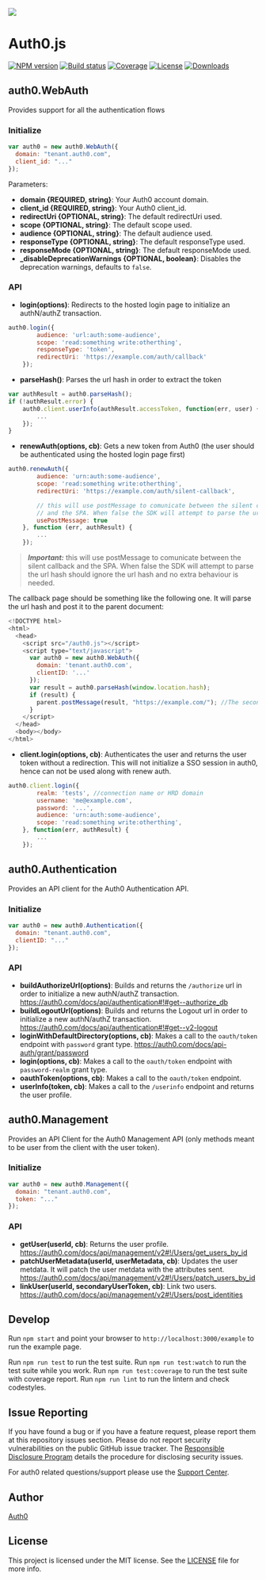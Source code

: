 ![](https://cdn.auth0.com/resources/oss-source-large-2x.png)

# Auth0.js
[![NPM version][npm-image]][npm-url]
[![Build status][travis-image]][travis-url]
[![Coverage][codecov-image]][codecov-url]
[![License][license-image]][license-url]
[![Downloads][downloads-image]][downloads-url]

## auth0.WebAuth

Provides support for all the authentication flows

### Initialize

```js
var auth0 = new auth0.WebAuth({
  domain: "tenant.auth0.com",
  client_id: "..."
});
```

Parameters:
- **domain {REQUIRED, string}**: Your Auth0 account domain.
- **client_id {REQUIRED, string}**: Your Auth0 client_id.
- **redirectUri {OPTIONAL, string}**: The default redirectUri used.
- **scope {OPTIONAL, string}**: The default scope used.
- **audience {OPTIONAL, string}**: The default audience used.
- **responseType {OPTIONAL, string}**: The default responseType used.
- **responseMode {OPTIONAL, string}**: The default responseMode used.
- **_disableDeprecationWarnings {OPTIONAL, boolean}**: Disables the deprecation warnings, defaults to `false`.

### API

- **login(options)**: Redirects to the hosted login page to initialize an authN/authZ transaction.

```js
auth0.login({
        audience: 'url:auth:some-audience',
        scope: 'read:something write:otherthing',
        responseType: 'token',
        redirectUri: 'https://example.com/auth/callback'
    });
```

- **parseHash()**: Parses the url hash in order to extract the token

```js
var authResult = auth0.parseHash();
if (!authResult.error) {
    auth0.client.userInfo(authResult.accessToken, function(err, user) {
        ...
    });
}
```

- **renewAuth(options, cb)**: Gets a new token from Auth0 (the user should be authenticated using the hosted login page first)

```js
auth0.renewAuth({
        audience: 'urn:auth:some-audience',
        scope: 'read:something write:otherthing',
        redirectUri: 'https://example.com/auth/silent-callback',

        // this will use postMessage to comunicate between the silent callback
        // and the SPA. When false the SDK will attempt to parse the url hash // should ignore the url hash and no extra behaviour is needed.
        usePostMessage: true
    }, function (err, authResult) {
        ...
    });
```

> ***Important:*** this will use postMessage to comunicate between the silent callback and the SPA. When false the SDK will attempt to parse the url hash should ignore the url hash and no extra behaviour is needed.

The callback page should be something like the following one. It will parse the url hash and post it to the parent document:

```js
<!DOCTYPE html>
<html>
  <head>
    <script src="/auth0.js"></script>
    <script type="text/javascript">
      var auth0 = new auth0.WebAuth({
        domain: 'tenant.auth0.com',
        clientID: '...'
      });
      var result = auth0.parseHash(window.location.hash);
      if (result) {
        parent.postMessage(result, "https://example.com/"); //The second parameter should be your domain
      }
    </script>
  </head>
  <body></body>
</html>
```

- **client.login(options, cb)**: Authenticates the user and returns the user token without a redirection. This will not initialize a SSO session in auth0, hence can not be used along with renew auth.

```js
auth0.client.login({
        realm: 'tests', //connection name or HRD domain
        username: 'me@example.com',
        password: '...',
        audience: 'urn:auth:some-audience',
        scope: 'read:something write:otherthing',
    }, function(err, authResult) {
        ...
    });
```

## auth0.Authentication

Provides an API client for the Auth0 Authentication API.

### Initialize

```js
var auth0 = new auth0.Authentication({
  domain: "tenant.auth0.com",
  clientID: "..."
});
```

### API

- **buildAuthorizeUrl(options)**: Builds and returns the `/authorize` url in order to initialize a new authN/authZ transaction. https://auth0.com/docs/api/authentication#!#get--authorize_db
- **buildLogoutUrl(options)**: Builds and returns the Logout url in order to initialize a new authN/authZ transaction. https://auth0.com/docs/api/authentication#!#get--v2-logout
- **loginWithDefaultDirectory(options, cb)**: Makes a call to the `oauth/token` endpoint with `password` grant type. https://auth0.com/docs/api-auth/grant/password
- **login(options, cb)**: Makes a call to the `oauth/token` endpoint with `password-realm` grant type.
- **oauthToken(options, cb)**: Makes a call to the `oauth/token` endpoint.
- **userInfo(token, cb)**: Makes a call to the `/userinfo` endpoint and returns the user profile.

## auth0.Management

Provides an API Client for the Auth0 Management API (only methods meant to be user from the client with the user token).

### Initialize

```js
var auth0 = new auth0.Management({
  domain: "tenant.auth0.com",
  token: "..."
});
```

### API

- **getUser(userId, cb)**: Returns the user profile. https://auth0.com/docs/api/management/v2#!/Users/get_users_by_id
- **patchUserMetadata(userId, userMetadata, cb)**: Updates the user metdata. It will patch the user metdata with the attributes sent. https://auth0.com/docs/api/management/v2#!/Users/patch_users_by_id
- **linkUser(userId, secondaryUserToken, cb)**: Link two users. https://auth0.com/docs/api/management/v2#!/Users/post_identities



## Develop

Run `npm start` and point your browser to `http://localhost:3000/example` to run the example page.

Run `npm run test` to run the test suite.
Run `npm run test:watch` to run the test suite while you work.
Run `npm run test:coverage` to run the test suite with coverage report.
Run `npm run lint` to run the lintern and check codestyles.

## Issue Reporting

If you have found a bug or if you have a feature request, please report them at this repository issues section. Please do not report security vulnerabilities on the public GitHub issue tracker. The [Responsible Disclosure Program](https://auth0.com/whitehat) details the procedure for disclosing security issues.

For auth0 related questions/support please use the [Support Center](https://support.auth0.com).

## Author

[Auth0](auth0.com)

## License

This project is licensed under the MIT license. See the [LICENSE](LICENSE.txt) file for more info.

<!-- Vaaaaarrrrsss -->

[npm-image]: https://img.shields.io/npm/v/auth0-js.svg?style=flat-square
[npm-url]: https://npmjs.org/package/auth0-js
[travis-image]: http://img.shields.io/travis/auth0/auth0.js.svg?branch=v8&style=flat-square
[travis-url]: https://travis-ci.org/auth0/auth0.js
[codecov-image]: https://img.shields.io/codecov/c/github/auth0/auth0.js/v8.svg?style=flat-square
[codecov-url]: https://codecov.io/github/auth0/auth0.js?branch=v8
[license-image]: http://img.shields.io/npm/l/auth0-js.svg?style=flat-square
[license-url]: #license
[downloads-image]: http://img.shields.io/npm/dm/auth0-js.svg?style=flat-square
[downloads-url]: https://npmjs.org/package/auth0-js
